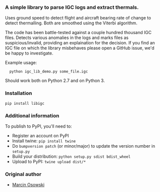 ### A simple library to parse IGC logs and extract thermals.

Uses ground speed to detect flight and aircraft bearing rate of
change to detect thermalling. Both are smoothed using the
Viterbi algorithm.

The code has been battle-tested against a couple hundred thousand
IGC files. Detects various anomalies in the logs and marks files
as suspicious/invalid, providing an explaination for the decision.
If you find an IGC file on which the library misbehaves please
open a GitHub issue, we'd be happy to investigate.

Example usage:

```
  python igc_lib_demo.py some_file.igc
```

Should work both on Python 2.7 and on Python 3.

### Installation

```
pip install libigc
```

### Additional information

To publish to PyPI, you'll need to:

- Register an account on PyPI
- Install twine: `pip install twine`
- Do `bumpversion patch` (or minor/major) to update the version number in `setup.py`
- Build your distribution: `python setup.py sdist bdist_wheel`
- Upload to PyPI: `twine upload dist/*`

### Original author

- [Marcin Osowski](https://github.com/marcin-osowski)